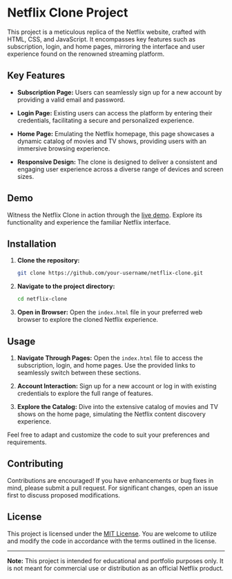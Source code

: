 # Netflix Clone Project

This project is a meticulous replica of the Netflix website, crafted with HTML, CSS, and JavaScript. It encompasses key features such as subscription, login, and home pages, mirroring the interface and user experience found on the renowned streaming platform.

## Key Features

- **Subscription Page:** Users can seamlessly sign up for a new account by providing a valid email and password.
  
- **Login Page:** Existing users can access the platform by entering their credentials, facilitating a secure and personalized experience.

- **Home Page:** Emulating the Netflix homepage, this page showcases a dynamic catalog of movies and TV shows, providing users with an immersive browsing experience.

- **Responsive Design:** The clone is designed to deliver a consistent and engaging user experience across a diverse range of devices and screen sizes.

## Demo

Witness the Netflix Clone in action through the [live demo](demo_link). Explore its functionality and experience the familiar Netflix interface.

## Installation

1. **Clone the repository:**
   ```bash
   git clone https://github.com/your-username/netflix-clone.git
   ```

2. **Navigate to the project directory:**
   ```bash
   cd netflix-clone
   ```

3. **Open in Browser:**
   Open the `index.html` file in your preferred web browser to explore the cloned Netflix experience.

## Usage

1. **Navigate Through Pages:**
   Open the `index.html` file to access the subscription, login, and home pages. Use the provided links to seamlessly switch between these sections.

2. **Account Interaction:**
   Sign up for a new account or log in with existing credentials to explore the full range of features.

3. **Explore the Catalog:**
   Dive into the extensive catalog of movies and TV shows on the home page, simulating the Netflix content discovery experience.

Feel free to adapt and customize the code to suit your preferences and requirements.

## Contributing

Contributions are encouraged! If you have enhancements or bug fixes in mind, please submit a pull request. For significant changes, open an issue first to discuss proposed modifications.

## License

This project is licensed under the [MIT License](LICENSE). You are welcome to utilize and modify the code in accordance with the terms outlined in the license.

---

**Note:** This project is intended for educational and portfolio purposes only. It is not meant for commercial use or distribution as an official Netflix product.
